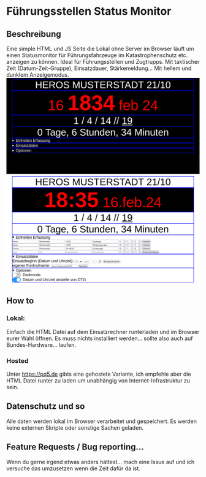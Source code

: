 # Führungsstellen Status Monitor
## Beschreibung
Eine simple HTML und JS Seite die Lokal ohne Server im Browser läuft um einen Statusmonitor für Führungsfahrzeuge im Katastrophenschutz etc. anzeigen zu können. 
Ideal für Führungsstellen und Zugtrupps. 
Mit taktischer Zeit (Datum-Zeit-Gruppe), Einsatzdauer, Stärkemeldung... 
Mit hellem und dunklem Anzeigemodus. 
![Screenshot 1 - Darkmode](screenshots/darkmode.png)
![Screenshot 2 - Lightmode](screenshots/lightmode.png)

## How to
### Lokal:
Einfach die HTML Datei auf dem Einsatzrechner runterladen und im Browser eurer Wahl öffnen.
Es muss nichts installiert werden... sollte also auch auf Bundes-Hardware... laufen.
### Hosted
Unter https://pq5.de gibts eine gehostete Variante, ich empfehle aber die HTML Datei runter zu laden um unabhängig von Internet-Infrastruktur zu sein.

## Datenschutz und so
Alle daten werden lokal im Browser verarbeitet und gespeichert.
Es werden keine externen Skripte oder sonstige Sachen geladen.

## Feature Requests / Bug reporting...
Wenn du gerne irgend etwas anders hättest... mach eine Issue auf und ich versuche das umzusetzen wenn die Zeit dafür da ist.
